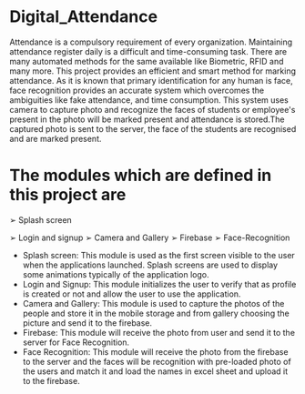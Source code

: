 # Digital_Attendance
Attendance is a compulsory requirement of every organization. Maintaining
attendance register daily is a difficult and time-consuming task. There are many
automated methods for the same available like Biometric, RFID and many more.
This project provides an efficient and smart method for marking attendance. As it is
known that primary identification for any human is face, face recognition provides
an accurate system which overcomes the ambiguities like fake attendance, and time
consumption. This system uses camera to capture photo and recognize the faces of
students or employee's present in the photo will be marked present and attendance is
stored.The captured photo is sent to the server, the face of the students are recognised
and are marked present.

# The modules which are defined in this project are
➢ Splash screen

➢ Login and signup
➢ Camera and Gallery
➢ Firebase
➢ Face-Recognition
* Splash screen:
This module is used as the first screen visible to the user when the
applications launched. Splash screens are used to display some
animations typically of the application logo.
* Login and Signup:
This module initializes the user to verify that as profile is created or not and
allow the user to use the application.
* Camera and Gallery:
This module is used to capture the photos of the people and store it in the
mobile storage and from gallery choosing the picture and send it to the
firebase.
* Firebase:
This module will receive the photo from user and send it to the server for
Face Recognition.
* Face Recognition:
This module will receive the photo from the firebase to the server and the
faces will be recognition with pre-loaded photo of the users and match it and
load the names in excel sheet and upload it to the firebase.
